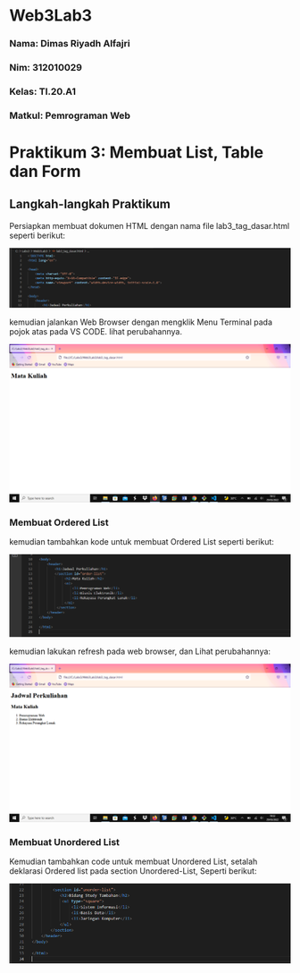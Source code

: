 # Web3Lab3


### Nama: Dimas Riyadh Alfajri
### Nim: 312010029
### Kelas: TI.20.A1
### Matkul: Pemrograman Web 



# Praktikum 3: Membuat List, Table dan Form
## Langkah-langkah Praktikum
   Persiapkan membuat dokumen HTML dengan nama file lab3_tag_dasar.html seperti berikut:

 ![img](screenshot/hasil1.png)

   kemudian jalankan Web Browser dengan mengklik Menu Terminal pada pojok atas pada VS CODE. lihat perubahannya.

 ![img](screenshot/hasil2.png)

 ### Membuat Ordered List
   
   kemudian tambahkan kode untuk membuat Ordered List seperti berikut:

 ![img](screenshot/hasil3.png)

   kemudian lakukan refresh pada web browser, dan Lihat perubahannya:

 ![img](screenshot/hasil4.png)

 ### Membuat Unordered List
   
   Kemudian tambahkan code untuk membuat Unordered List, setalah deklarasi Ordered list pada section Unordered-List, Seperti berikut:

 ![img](screenshot/hasil5.png)
 



